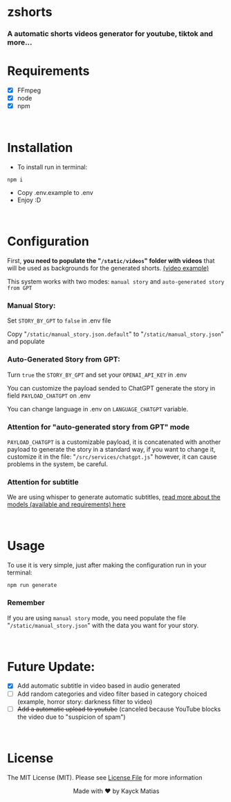 # zshorts
### A automatic shorts videos generator for youtube, tiktok and more...

# Requirements
- [x] FFmpeg
- [x] node
- [x] npm

<br/>

# Installation
- To install run in terminal:
```shell
npm i 
```
- Copy .env.example to .env
- Enjoy :D

<br/>

# Configuration
First, <b>you need to populate the "```/static/videos```" folder with videos</b> that will be used as backgrounds for the generated shorts.
[(video example)](https://www.youtube.com/watch?v=Qu1am4A4Rqs)

This system works with two modes: ```manual story``` and ```auto-generated story from GPT```

<h3>Manual Story:</h3> 

Set ```STORY_BY_GPT``` to ```false``` in .env file

Copy "```/static/manual_story.json.default```" to "```/static/manual_story.json```" and populate

<h3>Auto-Generated Story from GPT:</h3> 

Turn ```true``` the ```STORY_BY_GPT``` and set your ```OPENAI_API_KEY``` in .env

You can customize the payload sended to ChatGPT generate the story in field ```PAYLOAD_CHATGPT``` on .env

You can change language in .env on ```LANGUAGE_CHATGPT``` variable.
### Attention for "auto-generated story from GPT" mode
```PAYLOAD_CHATGPT``` is a customizable payload, it is concatenated with another payload to generate the story in a standard way, if you want to change it, customize it in the file: "```/src/services/chatgpt.js```" however, it can cause problems in the system, be careful.

### Attention for subtitle
We are using whisper to generate automatic subtitles, [read more about the models (available and requirements) here](https://github.com/openai/whisper#available-models-and-languages)

<br/>

# Usage
To use it is very simple, just after making the configuration run in your terminal:
```shell
npm run generate
```

### Remember
If you are using ```manual story``` mode, you need populate the file "```/static/manual_story.json```" with the data you want for your story.

<br/>

# Future Update:
- [x] Add automatic subtitle in video based in audio generated
- [ ] Add random categories and video filter based in category choiced (example, horror story: darkness filter to video)
- [ ] ~~Add a automatic upload to youtube~~ (canceled because YouTube blocks the video due to "suspicion of spam")

<br/>

# License

The MIT License (MIT). Please see [License File](LICENSE.md) for more information

<p align="center">Made with &hearts; by Kayck Matias</p>
